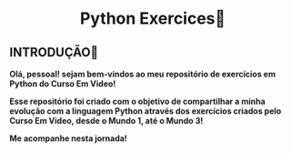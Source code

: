 <h1 align="center"> Python Exercices🐍 </h1>

<h2> INTRODUÇÃO🌱 </h2>
<p> <strong>
Olá, pessoal! sejam bem-vindos ao meu repositório de exercícios em Python do Curso Em Video!

Esse repositório foi criado com o objetivo de compartilhar a minha evolução com a linguagem Python através dos exercícios criados pelo Curso Em Video, desde o Mundo 1, até o Mundo 3!

Me acompanhe nesta jornada!
</strong> </p>
